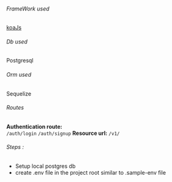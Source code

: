 ###### FrameWork used

[koaJs](https://koajs.com/)

###### Db used

Postgresql

###### Orm used

Sequelize

###### Routes

**Authentication route:**  
 `/auth/login` `/auth/signup` **Resource url:** `/v1/`

###### Steps :

- Setup local postgres db
- create .env file in the project root similar to .sample-env file
